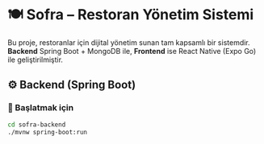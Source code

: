 # 🍽️ Sofra – Restoran Yönetim Sistemi

Bu proje, restoranlar için dijital yönetim sunan tam kapsamlı bir sistemdir.  
**Backend** Spring Boot + MongoDB ile, **Frontend** ise React Native (Expo Go) ile geliştirilmiştir.



## ⚙️ Backend (Spring Boot)

### 🚀 Başlatmak için

```bash
cd sofra-backend
./mvnw spring-boot:run
